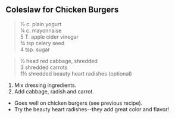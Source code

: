 ## Coleslaw for Chicken Burgers

> ½ c. plain yogurt  
> ¼ c. mayonnaise  
> 5 T. apple cider vinegar  
> ¾ tsp celery seed  
> 4 tsp. sugar  

> ½ head red cabbage, shredded  
> 3 shredded carrots  
> 1½ shredded beauty heart radishes (optional)  

1. Mix dressing ingredients.
2. Add cabbage, radish and carrot.

* Goes well on chicken burgers (see previous recipe).
* Try the beauty heart radishes--they add great color and flavor!



